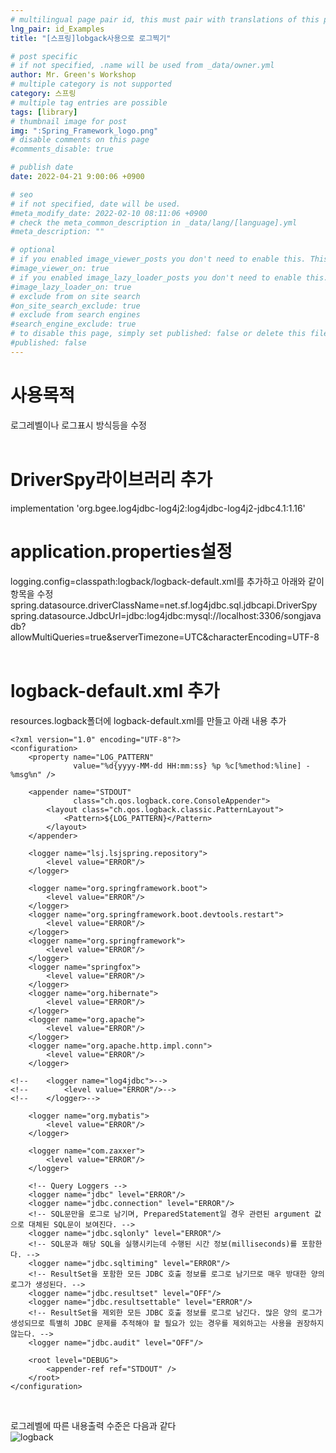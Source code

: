 ```yaml
---
# multilingual page pair id, this must pair with translations of this page. (This name must be unique)
lng_pair: id_Examples
title: "[스프링]lobgack사용으로 로그찍기"

# post specific
# if not specified, .name will be used from _data/owner.yml
author: Mr. Green's Workshop
# multiple category is not supported
category: 스프링
# multiple tag entries are possible
tags: [library]
# thumbnail image for post
img: ":Spring_Framework_logo.png"
# disable comments on this page
#comments_disable: true

# publish date
date: 2022-04-21 9:00:06 +0900

# seo
# if not specified, date will be used.
#meta_modify_date: 2022-02-10 08:11:06 +0900
# check the meta_common_description in _data/lang/[language].yml
#meta_description: ""

# optional
# if you enabled image_viewer_posts you don't need to enable this. This is only if image_viewer_posts = false
#image_viewer_on: true
# if you enabled image_lazy_loader_posts you don't need to enable this. This is only if image_lazy_loader_posts = false
#image_lazy_loader_on: true
# exclude from on site search
#on_site_search_exclude: true
# exclude from search engines
#search_engine_exclude: true
# to disable this page, simply set published: false or delete this file
#published: false
---
```


<!-- outline-start -->

<!-- outline-end -->

# 사용목적   
로그레벨이나 로그표시 방식등을 수정   
<br/>

# DriverSpy라이브러리 추가   
implementation 'org.bgee.log4jdbc-log4j2:log4jdbc-log4j2-jdbc4.1:1.16'   

# application.properties설정   
logging.config=classpath:logback/logback-default.xml를 추가하고 아래와 같이 항목을 수정   
spring.datasource.driverClassName=net.sf.log4jdbc.sql.jdbcapi.DriverSpy   
spring.datasource.JdbcUrl=jdbc:log4jdbc:mysql://localhost:3306/songjavadb?allowMultiQueries=true&serverTimezone=UTC&characterEncoding=UTF-8   
<br/>

# logback-default.xml 추가   
resources.logback폴더에 logback-default.xml를 만들고 아래 내용 추가   

```
<?xml version="1.0" encoding="UTF-8"?>
<configuration>
    <property name="LOG_PATTERN"
              value="%d{yyyy-MM-dd HH:mm:ss} %p %c[%method:%line] - %msg%n" />

    <appender name="STDOUT"
              class="ch.qos.logback.core.ConsoleAppender">
        <layout class="ch.qos.logback.classic.PatternLayout">
            <Pattern>${LOG_PATTERN}</Pattern>
        </layout>
    </appender>

    <logger name="lsj.lsjspring.repository">
        <level value="ERROR"/>
    </logger>

    <logger name="org.springframework.boot">
        <level value="ERROR"/>
    </logger>
    <logger name="org.springframework.boot.devtools.restart">
        <level value="ERROR"/>
    </logger>
    <logger name="org.springframework">
        <level value="ERROR"/>
    </logger>
    <logger name="springfox">
        <level value="ERROR"/>
    </logger>
    <logger name="org.hibernate">
        <level value="ERROR"/>
    </logger>
    <logger name="org.apache">
        <level value="ERROR"/>
    </logger>
    <logger name="org.apache.http.impl.conn">
        <level value="ERROR"/>
    </logger>

<!--    <logger name="log4jdbc">-->
<!--        <level value="ERROR"/>-->
<!--    </logger>-->

    <logger name="org.mybatis">
        <level value="ERROR"/>
    </logger>

    <logger name="com.zaxxer">
        <level value="ERROR"/>
    </logger>

    <!-- Query Loggers -->
    <logger name="jdbc" level="ERROR"/>
    <logger name="jdbc.connection" level="ERROR"/>
    <!-- SQL문만을 로그로 남기며, PreparedStatement일 경우 관련된 argument 값으로 대체된 SQL문이 보여진다. -->
    <logger name="jdbc.sqlonly" level="ERROR"/>
    <!-- SQL문과 해당 SQL을 실행시키는데 수행된 시간 정보(milliseconds)를 포함한다. -->
    <logger name="jdbc.sqltiming" level="ERROR"/>
    <!-- ResultSet을 포함한 모든 JDBC 호출 정보를 로그로 남기므로 매우 방대한 양의 로그가 생성된다. -->
    <logger name="jdbc.resultset" level="OFF"/>
    <logger name="jdbc.resultsettable" level="ERROR"/>
    <!-- ResultSet을 제외한 모든 JDBC 호출 정보를 로그로 남긴다. 많은 양의 로그가 생성되므로 특별히 JDBC 문제를 추적해야 할 필요가 있는 경우를 제외하고는 사용을 권장하지 않는다. -->
    <logger name="jdbc.audit" level="OFF"/>

    <root level="DEBUG">
        <appender-ref ref="STDOUT" />
    </root>
</configuration>
```
<br/>

로그레벨에 따른 내용출력 수준은 다음과 같다   
![logback](:로그레벨.png)
   
   <br/>




